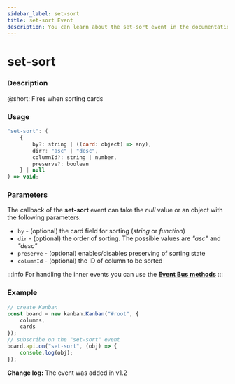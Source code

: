 ```yaml
---
sidebar_label: set-sort
title: set-sort Event
description: You can learn about the set-sort event in the documentation of the DHTMLX JavaScript Kanban library. Browse developer guides and API reference, try out code examples and live demos, and download a free 30-day evaluation version of DHTMLX Kanban.
---
```


# set-sort

### Description

@short: Fires when sorting cards

### Usage

~~~jsx {}
"set-sort": (
    {
        by?: string | ((card: object) => any),
        dir?: "asc" | "desc",
        columnId?: string | number,
        preserve?: boolean
    } | null
) => void;
~~~

### Parameters

The callback of the **set-sort** event can take the *null* value or an object with the following parameters:

- `by` - (optional) the card field for sorting (*string* or *function*)
- `dir` - (optional) the order of sorting. The possible values are *"asc"* and *"desc"*
- `preserve` - (optional) enables/disables preserving of sorting state
- `columnId` - (optional) the ID of column to be sorted

:::info
For handling the inner events you can use the [**Event Bus methods**](api/overview/main_overview.md/#event-bus-methods)
:::

### Example

~~~jsx {7-9}
// create Kanban
const board = new kanban.Kanban("#root", {
    columns,
    cards
});
// subscribe on the "set-sort" event
board.api.on("set-sort", (obj) => {
    console.log(obj);
});
~~~

**Change log:** The event was added in v1.2